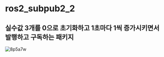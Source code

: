 # ros2_subpub2_2
## 실수값 3개를 0으로 초기화하고 1초마다 1씩 증가시키면서 발행하고 구독하는 패키지
![8p5a7w](https://github.com/Sungmyunghoon/ros2_subpub2_2/assets/112747810/ef1571ae-d4ce-479a-af3a-29fcb7a56537)
